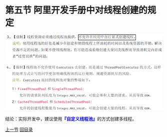 

# 第五节 阿里开发手册中对线程创建的规定

![images](./images/img040.png)

![images](./images/img041.png)

结论：实际开发中，建议使用<span style="color:blue; font-weight:bold; ">『自定义线程池』</span>的方式创建多线程。

[上一节](verse04.html) [回目录](index.html)
